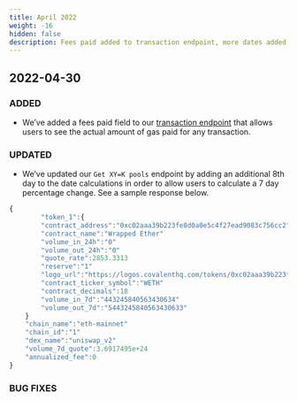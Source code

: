```yaml
---
title: April 2022
weight: -16
hidden: false
description: Fees paid added to transaction endpoint, more dates added to XY=K
---
```

 
## 2022-04-30

### ADDED
- We’ve added a fees paid field to our [transaction endpoint](https://www.covalenthq.com/docs/api/#/0/Get%20transactions%20for%20address/USD/1) that allows users to see the actual amount of gas paid for any transaction. 

### UPDATED
- We’ve updated our `Get XY=K pools` endpoint by adding an additional 8th day to the date calculations in order to allow users to calculate a 7 day percentage change. See a sample response below. 

```javascript
{
        "token_1":{
        "contract_address":"0xc02aaa39b223fe8d0a0e5c4f27ead9083c756cc2"
        "contract_name":"Wrapped Ether"
        "volume_in_24h":"0"
        "volume_out_24h":"0"
        "quote_rate":2853.3313
        "reserve":"1"
        "logo_url":"https://logos.covalenthq.com/tokens/0xc02aaa39b223fe8d0a0e5c4f27ead9083c756cc2.png"
        "contract_ticker_symbol":"WETH"
        "contract_decimals":18
        "volume_in_7d":"443245840563430634"
        "volume_out_7d":"5443245840563430633"
    }
    "chain_name":"eth-mainnet"
    "chain_id":"1"
    "dex_name":"uniswap_v2"
    "volume_7d_quote":3.6917495e+24
    "annualized_fee":0
}
```

### BUG FIXES
